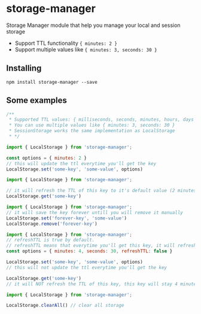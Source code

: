 # storage-manager
Storage Manager module that help you manage your local and session storage
* Support TTL functionality ```{ minutes: 2 }```
* Support multiple values like ```{ minutes: 3, seconds: 30 }```

## Installing
`npm install storage-manager --save`

## Some examples
```js
/**
 * Supported TTL values: { milliseconds, seconds, minutes, hours, days }
 * You can use multiple values like { minutes: 3, seconds: 30 }
 * SessionStorage works the same implementation as LocalStorage
 * */
```

```js
import { LocalStorage } from 'storage-manager';

const options = { minutes: 2 }
// this will update the ttl everytime you'll get the key
LocalStorage.set('some-key', 'some-value', options)
```

```js
import { LocalStorage } from 'storage-manager';

// it will refresh the TTL of this key to it's default value (2 minutes in that case)
LocalStorage.get('some-key')
```

```js
import { LocalStorage } from 'storage-manager';
// it will save the key forever untill you will remove it manually
LocalStorage.set('forever-key', 'some-value')
LocalStorage.remove('forever-key')
```

```js
import { LocalStorage } from 'storage-manager';
// refreshTTL is true by default.
// refreshTTL means that everytime you'll get this key, it will refresh his TTL to what it was before
const options = { minutes: 4, seconds: 30, refreshTTL: false }

LocalStorage.set('some-key', 'some-value', options)
// this will not update the ttl everytime you'll get the key

LocalStorage.get('some-key')
// it will NOT refresh the TTL of this key, this key will stay 4 minutes and 30 seconds
```

```js
import { LocalStorage } from 'storage-manager';

LocalStorage.clearAll() // clear all storage
```
